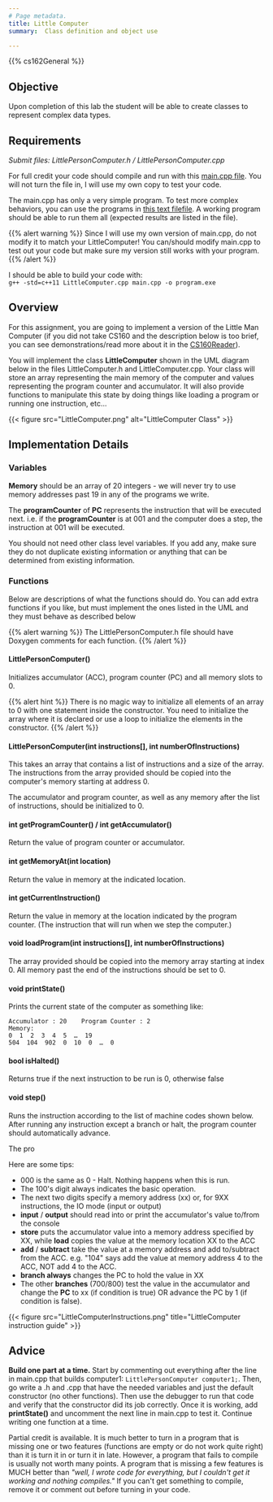 ```yaml
---
# Page metadata.
title: Little Computer
summary:  Class definition and object use

---
```


{{% cs162General %}}

## Objective

Upon completion of this lab the student will be able to create classes to represent complex data types.

## Requirements

*Submit files: LittlePersonComputer.h / LittlePersonComputer.cpp*

For full credit your code should compile and run with this [main.cpp file](main.cpp). You
will not turn the file in, I will use my own copy to test your code.

The main.cpp has only a very simple program. To test more complex behaviors,
you can use the programs in [this text filefile](programs.txt). A working program
should be able to run them all (expected results are listed in the file).

{{% alert warning %}}
Since I will use my own version of main.cpp, do not modify it to match your LittleComputer!
You can/should modify main.cpp to test out your code but make sure my version still works
with your program.
{{% /alert %}}

I should be able to build your code with:  
`g++ -std=c++11 LittleComputer.cpp main.cpp -o program.exe`

## Overview

For this assignment, you are going to implement a version of the Little Man Computer
(if you did not take CS160 and the description below is too brief, you can see
demonstrations/read more about it in the
[CS160Reader](http://computerscience.chemeketa.edu/cs160Reader/ProgrammingLanguages/LittleComputer1.html)).

You will implement the class **LittleComputer** shown  in the UML diagram below in the files
LittleComputer.h and LittleComputer.cpp. Your class will store an array representing the main memory
of the computer and values representing the program counter and accumulator. It will also provide
functions to manipulate this state by doing things like loading a program or running one instruction,
etc...

{{< figure src="LittleComputer.png" alt="LittleComputer Class" >}}

## Implementation Details

### Variables

**Memory** should be an array of 20 integers - we will never try to use memory addresses past 19 in any
of the programs we write.

The **programCounter** of **PC** represents the instruction that will be executed next. i.e. if the
**programCounter** is at 001 and the computer does a step, the instruction at 001 will be executed.

You should not need other class level variables. If you add any, make sure they do not duplicate
existing information or anything that can be determined from existing information.

### Functions

Below are descriptions of what the functions should do. You can add extra functions if you
like, but must implement the ones listed in the UML and they must behave as described below

{{% alert warning %}}
The LittlePersonComputer.h file should have Doxygen comments for each function.
{{% /alert %}}

#### LittlePersonComputer()

Initializes accumulator (ACC), program counter (PC) and all memory slots to 0.

{{% alert hint %}}
There is no magic way to initialize all elements of an array to 0 with one statement inside the
constructor. You need to initialize the array where it is declared or use a loop to initialize
the elements in the constructor.
{{% /alert %}}

#### LittlePersonComputer(int instructions[], int numberOfInstructions)

This takes an array that contains a list of instructions and a size of the array. The instructions
from the array provided should be copied into the computer's memory starting at address 0.

The accumulator and program counter, as well as any memory after the list of instructions, should
be initialized to 0.

#### int getProgramCounter() / int getAccumulator()

Return the value of program counter or accumulator.

#### int getMemoryAt(int location)

Return the value in memory at the indicated location.

#### int getCurrentInstruction()

Return the value in memory at the location indicated by the program counter.
(The instruction that will run when we step the computer.)

#### void loadProgram(int instructions[], int numberOfInstructions)

The array provided should be copied into the memory array starting at index 0.
All memory past the end of the instructions should be set to 0.

#### void printState()

Prints the current state of the computer as something like:

    Accumulator : 20    Program Counter : 2
    Memory:
    0  1  2  3  4  5  …  19
    504  104  902  0  10  0  …  0

#### bool isHalted()

Returns true if the next instruction to be run is 0, otherwise false

#### void step()

Runs the instruction according to the list of machine codes shown below.
After running any instruction except a branch or halt, the program counter should automatically advance.

The pro

Here are some tips:

* 000 is the same as 0 - Halt. Nothing happens when this is run.
* The 100's digit always indicates the basic operation.
* The next two digits specify a memory address (xx) or, for 9XX instructions, the IO mode (input or output)
* **input** / **output** should read into or print the accumulator's value to/from the console
* **store** puts the accumulator value into a memory address specified by XX, while **load** copies the value at the memory location XX to the ACC
* **add** / **subtract** take the value at a memory address and add to/subtract from the ACC. e.g. "104" says add the value at memory address 4 to the ACC, NOT add 4 to the ACC.
* **branch always** changes the PC to hold the value in XX
* The other **branches** (700/800) test the value in the accumulator and change the **PC** to xx (if condition is true) OR advance the PC by 1 (if condition is false).

{{< figure src="LittleComputerInstructions.png" title="LittleComputer instruction guide" >}}

## Advice

**Build one part at a time.** Start by commenting out everything after the line in main.cpp that builds
computer1: `LittlePersonComputer computer1;`. Then, go write a .h and .cpp that have the needed
variables and just the default constructor (no other functions). Then use the debugger to run that
code and verify that the constructor did its job correctly. Once it is working, add **printState()**
and uncomment the next line in main.cpp to test it. Continue writing one function at a time.

Partial credit is available. It is much better to turn in a program that is missing one or two features
(functions are empty or do not work quite right) than it is turn it in or turn it in late.
However, a program that fails to compile is usually not worth many points. A program that is missing
a few features is MUCH better than *"well, I wrote code for everything, but I couldn't get it working
and nothing compiles."* If you can't get something to compile, remove it or comment out before turning
in your code.

<!--
## Extension Ideas

Looking for something else to do? Try one of these extensions. If you do, make sure your
LittleComputer still works as expected on the provided code. If in doubt, submit an
unmodified program and show me your extended version in class/office hours for feedback.

### Add a run until halts

Add a function that keeps stepping until the program reaches a 000 instruction.
-->
